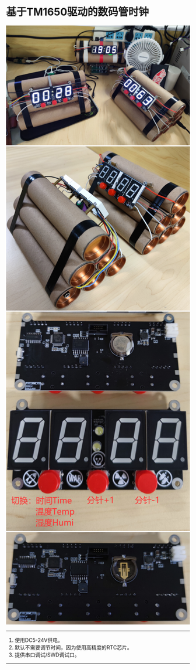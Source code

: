 ﻿# 基于TM1650驱动的数码管时钟
![实物图](https://github.com/xxxlzjxxx/Nixie-Tube-Clock/blob/master/PICTURE/p1.png)
![实物图](https://github.com/xxxlzjxxx/Nixie-Tube-Clock/blob/master/PICTURE/p2.png)
![实物图](https://github.com/xxxlzjxxx/Nixie-Tube-Clock/blob/master/PICTURE/p4.png)
![实物图](https://github.com/xxxlzjxxx/Nixie-Tube-Clock/blob/master/PICTURE/p3.png)

---
1.  使用DC5-24V供电。
2.  默认不需要调节时间，因为使用高精度的RTC芯片。
3.  提供串口调试/SWD调试口。

---
